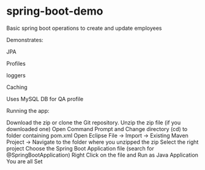 # spring-boot-demo

Basic spring boot operations to create and update employees

Demonstrates:

  JPA
  
  Profiles
  
  loggers
  
  Caching
  


Uses MySQL DB for QA profile

Running the app:

Download the zip or clone the Git repository.
Unzip the zip file (if you downloaded one)
Open Command Prompt and Change directory (cd) to folder containing pom.xml
Open Eclipse
File -> Import -> Existing Maven Project -> Navigate to the folder where you unzipped the zip
Select the right project
Choose the Spring Boot Application file (search for @SpringBootApplication)
Right Click on the file and Run as Java Application
You are all Set
